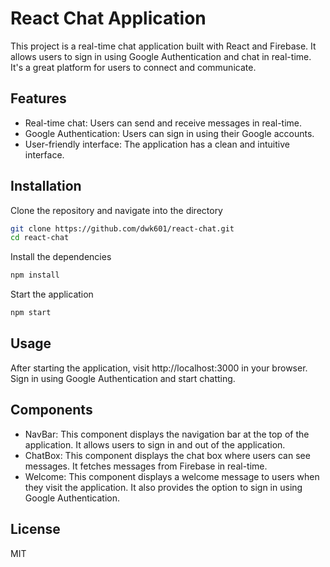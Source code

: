 # React Chat Application

This project is a real-time chat application built with React and Firebase. It allows users to sign in using Google Authentication and chat in real-time. It's a great platform for users to connect and communicate.

## Features

- Real-time chat: Users can send and receive messages in real-time.
- Google Authentication: Users can sign in using their Google accounts.
- User-friendly interface: The application has a clean and intuitive interface.

## Installation

Clone the repository and navigate into the directory

```bash
git clone https://github.com/dwk601/react-chat.git
cd react-chat
```

Install the dependencies

```bash
npm install
```

Start the application
```bash
npm start
```

## Usage

After starting the application, visit http://localhost:3000 in your browser. Sign in using Google Authentication and start chatting.

## Components

- NavBar: This component displays the navigation bar at the top of the application. It allows users to sign in and out of the application.
- ChatBox: This component displays the chat box where users can see messages. It fetches messages from Firebase in real-time.
- Welcome: This component displays a welcome message to users when they visit the application. It also provides the option to sign in using Google Authentication.

## License
MIT